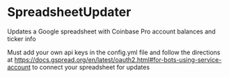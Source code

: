 # SpreadsheetUpdater

Updates a Google spreadsheet with Coinbase Pro account balances and ticker info

Must add your own api keys in the config.yml file and follow the directions at https://docs.gspread.org/en/latest/oauth2.html#for-bots-using-service-account to connect your spreadsheet for updates
